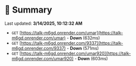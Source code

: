 # 📖 Summary
Last updated: **3/14/2025, 10:12:32 AM**

- `GET` [https://talk-m6gd.onrender.com/umar](https://talk-m6gd.onrender.com/umar) - **Down** (632ms)
- `GET` [https://talk-m6gd.onrender.com/9337](https://talk-m6gd.onrender.com/9337) - **Down** (571ms)
- `GET` [https://talk-m6gd.onrender.com/umar920](https://talk-m6gd.onrender.com/umar920) - **Down** (603ms)

